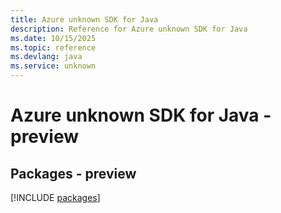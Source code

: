 ```yaml
---
title: Azure unknown SDK for Java
description: Reference for Azure unknown SDK for Java
ms.date: 10/15/2025
ms.topic: reference
ms.devlang: java
ms.service: unknown
---
```

# Azure unknown SDK for Java - preview
## Packages - preview
[!INCLUDE [packages](unknown-index.md)]